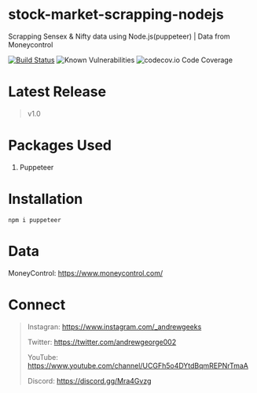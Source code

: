 # stock-market-scrapping-nodejs
Scrapping Sensex &amp; Nifty data using Node.js(puppeteer) | Data from Moneycontrol

[![Build Status](https://travis-ci.org/dwyl/esta.svg?branch=master)](https://travis-ci.org/dwyl/esta) ![Known Vulnerabilities](https://snyk.io/test/github/dwyl/hapi-auth-jwt2/badge.svg?targetFile=package.json) ![codecov.io Code Coverage](https://img.shields.io/codecov/c/github/dwyl/hapi-auth-jwt2.svg?maxAge=2592000)

# Latest Release
>v1.0

# Packages Used
1. Puppeteer

# Installation
```
npm i puppeteer
```
# Data
MoneyControl: <https://www.moneycontrol.com/>

# Connect
> Instagran: <https://www.instagram.com/_andrewgeeks>
> 
> Twitter: <https://twitter.com/andrewgeorge002>
> 
> YouTube: <https://www.youtube.com/channel/UCGFh5o4DYtdBqmREPNrTmaA>
> 
> Discord: <https://discord.gg/Mra4Gvzg>
